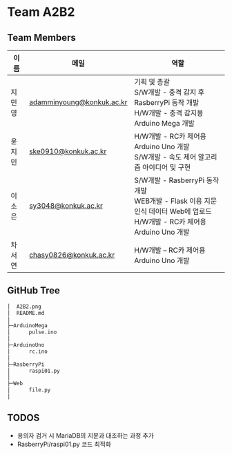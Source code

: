 # Team A2B2

## Team Members

| 이름   | 메일               | 역할 |
| ------ | ------------------ | ------ |
| 지민영 | adamminyoung@konkuk.ac.kr | 기획 및 총괄<br/>S/W개발 - 충격 감지 후 RasberryPi 동작 개발<br/>H/W개발 - 충격 감지용 Arduino Mega 개발 |
| 윤지민 | ske0910@konkuk.ac.kr | H/W개발 - RC카 제어용 Arduino Uno 개발<br/>S/W개발 - 속도 제어 알고리즘 아이디어 및 구현 |
| 이소은 | sy3048@konkuk.ac.kr | S/W개발 - RasberryPi 동작 개발<br/>WEB개발 - Flask 이용 지문인식 데이터 Web에 업로드<br/>H/W개발 - RC카 제어용 Arduino Uno 개발 |
| 차서연 | chasy0826@konkuk.ac.kr | H/W개발 – RC카 제어용 Arduino Uno 개발 |

## GitHub Tree

```bash
│  A2B2.png
│  README.md
│  
├─ArduinoMega
│      pulse.ino
│      
├─ArduinoUno
│      rc.ino
│          
├─RasberryPi
│      raspi01.py
│
├─Web
│      file.py
│                 
```

## TODOS

- 용의자 검거 시 MariaDB의 지문과 대조하는 과정 추가
- RasberryPi/raspi01.py 코드 최적화
